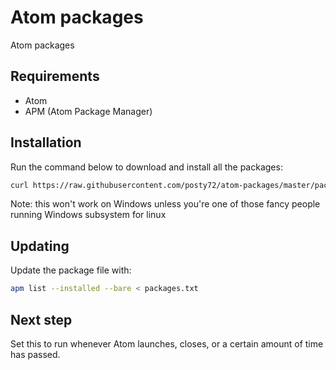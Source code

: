 # Atom packages
Atom packages

## Requirements
- Atom
- APM (Atom Package Manager)

## Installation
Run the command below to download and install all the packages: 

```sh
curl https://raw.githubusercontent.com/posty72/atom-packages/master/packages.txt | xargs apm install
```

Note: this won't work on Windows unless you're one of those fancy people running Windows subsystem for linux

## Updating 

Update the package file with:
```sh
apm list --installed --bare < packages.txt
```


## Next step

Set this to run whenever Atom launches, closes, or a certain amount of time has passed.
